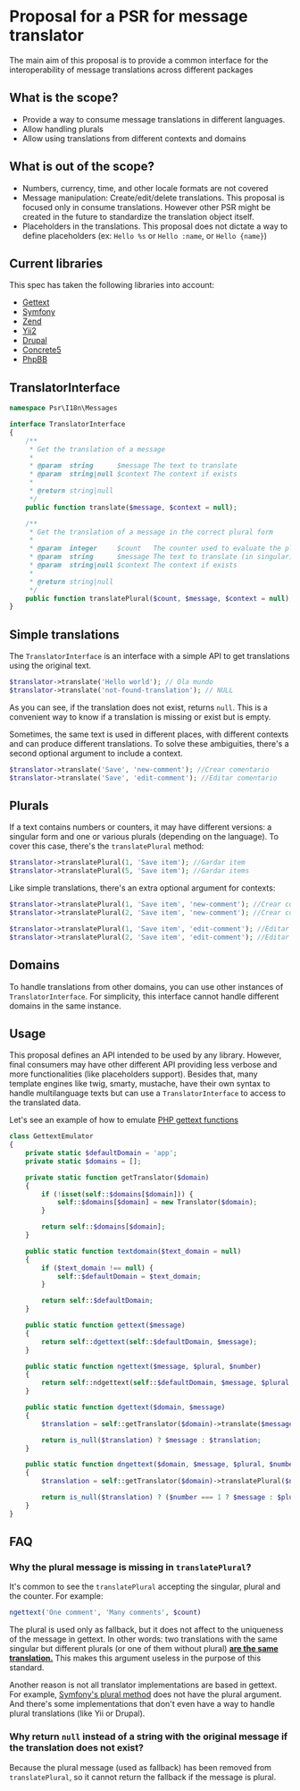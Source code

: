 # Proposal for a PSR for message translator

The main aim of this proposal is to provide a common interface for the interoperability of message translations across different packages

## What is the scope?

* Provide a way to consume message translations in different languages.
* Allow handling plurals
* Allow using translations from different contexts and domains

## What is out of the scope?

* Numbers, currency, time, and other locale formats are not covered
* Message manipulation: Create/edit/delete translations. This proposal is focused only in consume translations. However other PSR might be created in the future to standardize the translation object itself.
* Placeholders in the translations. This proposal does not dictate a way to define placeholders (ex: `Hello %s` or `Hello :name`, or `Hello {name}`)

## Current libraries

This spec has taken the following libraries into account:

* [Gettext](https://github.com/oscarotero/Gettext/blob/master/src/TranslatorInterface.php)
* [Symfony](https://github.com/symfony/translation/blob/master/TranslatorInterface.php)
* [Zend](https://github.com/zendframework/zend-i18n/blob/master/src/Translator/TranslatorInterface.php)
* [Yii2](https://github.com/yiisoft/yii2/blob/master/framework/i18n/I18N.php)
* [Drupal](https://github.com/drupal/drupal/blob/563ef195530621f3f15a3a12b488f2ee230d8204/core/lib/Drupal/Core/StringTranslation/Translator/TranslatorInterface.php)
* [Concrete5](https://github.com/concrete5/concrete5-core/blob/develop/src/Localization/Translator/TranslatorAdapterInterface.php)
* [PhpBB](https://github.com/phpbb/phpbb-core/blob/master/language/language.php)

## TranslatorInterface

```php
namespace Psr\I18n\Messages

interface TranslatorInterface
{
    /**
     * Get the translation of a message
     * 
     * @param  string      $message The text to translate
     * @param  string|null $context The context if exists
     * 
     * @return string|null
     */
    public function translate($message, $context = null);

    /**
     * Get the translation of a message in the correct plural form
     * 
     * @param  integer     $count   The counter used to evaluate the plural
     * @param  string      $message The text to translate (in singular)
     * @param  string|null $context The context if exists
     * 
     * @return string|null
     */
    public function translatePlural($count, $message, $context = null);
}
```

## Simple translations

The `TranslatorInterface` is an interface with a simple API to get translations using the original text.

```php
$translator->translate('Hello world'); // Ola mundo
$translator->translate('not-found-translation'); // NULL
```

As you can see, if the translation does not exist, returns `null`. This is a convenient way to know if a translation is missing or exist but is empty.

Sometimes, the same text is used in different places, with different contexts and can produce different translations. To solve these ambiguities, there's a second optional argument to include a context.

```php
$translator->translate('Save', 'new-comment'); //Crear comentario
$translator->translate('Save', 'edit-comment'); //Editar comentario
```

## Plurals

If a text contains numbers or counters, it may have different versions: a singular form and one or various plurals (depending on the language). To cover this case, there's the `translatePlural` method:

```php
$translator->translatePlural(1, 'Save item'); //Gardar item
$translator->translatePlural(5, 'Save item'); //Gardar items
```

Like simple translations, there's an extra optional argument for contexts:

```php
$translator->translatePlural(1, 'Save item', 'new-comment'); //Crear comentario
$translator->translatePlural(2, 'Save item', 'new-comment'); //Crear comentarios

$translator->translatePlural(1, 'Save item', 'edit-comment'); //Editar comentario
$translator->translatePlural(2, 'Save item', 'edit-comment'); //Editar comentarios
```

## Domains

To handle translations from other domains, you can use other instances of `TranslatorInterface`. For simplicity, this interface cannot handle different domains in the same instance.

## Usage

This proposal defines an API intended to be used by any library. However, final consumers may have other different API providing less verbose and more functionalities (like placeholders support). Besides that, many template engines like twig, smarty, mustache, have their own syntax to handle multilanguage texts but can use a `TranslatorInterface` to access to the translated data.

Let's see an example of how to emulate [PHP gettext functions](http://php.net/manual/en/ref.gettext.php)

```php
class GettextEmulator
{
    private static $defaultDomain = 'app';
    private static $domains = [];

    private static function getTranslator($domain)
    {
        if (!isset(self::$domains[$domain])) {
            self::$domains[$domain] = new Translator($domain);
        }

        return self::$domains[$domain];
    }

    public static function textdomain($text_domain = null)
    {
        if ($text_domain !== null) {
            self::$defaultDomain = $text_domain;
        }

        return self::$defaultDomain;
    }

    public static function gettext($message)
    {
        return self::dgettext(self::$defaultDomain, $message);
    }

    public static function ngettext($message, $plural, $number)
    {
        return self::ndgettext(self::$defaultDomain, $message, $plural, $number);
    }

    public static function dgettext($domain, $message)
    {
        $translation = self::getTranslator($domain)->translate($message);

        return is_null($translation) ? $message : $translation;
    }

    public static function dngettext($domain, $message, $plural, $number)
    {
        $translation = self::getTranslator($domain)->translatePlural($number, $message);

        return is_null($translation) ? ($number === 1 ? $message : $plural) : $translation;
    }
}
```

## FAQ

### Why the plural message is missing in `translatePlural`?

It's common to see the `translatePlural` accepting the singular, plural and the counter. For example:
```php
ngettext('One comment', 'Many comments', $count)
```
The plural is used only as fallback, but it does not affect to the uniqueness of the message in gettext. In other words: two translations with the same singular but different plurals (or one of them without plural) [**are the same translation.**](https://github.com/oscarotero/Gettext/issues/48) This makes this argument useless in the purpose of this standard.

Another reason is not all translator implementations are based in gettext. For example, [Symfony's plural method](https://github.com/symfony/translation/blob/master/TranslatorInterface.php#L50) does not have the plural argument. And there's some implementations that don't even have a way to handle plural translations (like Yii or Drupal).

### Why return `null` instead of a string with the original message if the translation does not exist?

Because the plural message (used as fallback) has been removed from `translatePlural`, so it cannot return the fallback if the message is plural.
